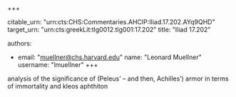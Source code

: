 +++


citable_urn: "urn:cts:CHS:Commentaries.AHCIP:Iliad.17.202.AYq9QHD"
target_urn: "urn:cts:greekLit:tlg0012.tlg001:17.202"
title: "Iliad 17.202"

authors:
- email: "muellner@chs.harvard.edu"
  name: "Leonard Muellner"
  username: "lmuellner"
+++

<p>analysis of the significance of (Peleus’ – and then, Achilles’) armor in terms of immortality and kleos aphthiton</p>